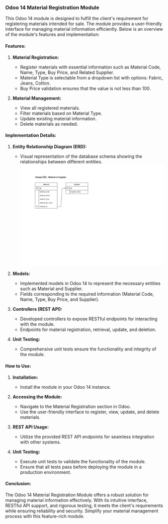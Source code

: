 ### Odoo 14 Material Registration Module

This Odoo 14 module is designed to fulfill the client's requirement for registering materials intended for sale. The module provides a user-friendly interface for managing material information efficiently. Below is an overview of the module's features and implementation:

#### Features:

1. **Material Registration:**

    - Register materials with essential information such as Material Code, Name, Type, Buy Price, and Related Supplier.
    - Material Type is selectable from a dropdown list with options: Fabric, Jeans, Cotton.
    - Buy Price validation ensures that the value is not less than 100.

2. **Material Management:**
    - View all registered materials.
    - Filter materials based on Material Type.
    - Update existing material information.
    - Delete materials as needed.

#### Implementation Details:

1. **Entity Relationship Diagram (ERD):**

    - Visual representation of the database schema showing the relationships between different entities.
      ![ERD](ERD/KeDA-Tech-Interview.png)

2. **Models:**

    - Implemented models in Odoo 14 to represent the necessary entities such as Material and Supplier.
    - Fields corresponding to the required information (Material Code, Name, Type, Buy Price, and Supplier).

3. **Controllers (REST API):**

    - Developed controllers to expose RESTful endpoints for interacting with the module.
    - Endpoints for material registration, retrieval, update, and deletion.

4. **Unit Testing:**
    - Comprehensive unit tests ensure the functionality and integrity of the module.

#### How to Use:

1. **Installation:**

    - Install the module in your Odoo 14 instance.

2. **Accessing the Module:**

    - Navigate to the Material Registration section in Odoo.
    - Use the user-friendly interface to register, view, update, and delete materials.

3. **REST API Usage:**
    - Utilize the provided REST API endpoints for seamless integration with other systems.
4. **Unit Testing:**
    - Execute unit tests to validate the functionality of the module.
    - Ensure that all tests pass before deploying the module in a production environment.

#### Conclusion:

The Odoo 14 Material Registration Module offers a robust solution for managing material information effectively. With its intuitive interface, RESTful API support, and rigorous testing, it meets the client's requirements while ensuring reliability and security. Simplify your material management process with this feature-rich module.
